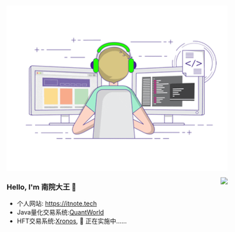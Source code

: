 <p align="center">
  <img align="center" src="https://github.com/SouthernYard/SouthernYard/blob/main/developer.gif"/>
</p>

<img align="right" src="https://github-readme-stats.vercel.app/api?username=SouthernYard&show_icons=true&icon_color=805AD5&text_color=718096&bg_color=ffffff&hide_title=true" />


### Hello, I'm 南院大王 👋

- 个人网站: https://itnote.tech
- Java量化交易系统:[QuantWorld](https://github.com/QuantWorldOrg/QuantWorld)
- HFT交易系统:[Xronos](https://www.itnote.tech/tags/Xronos/), 🚧 正在实施中......
